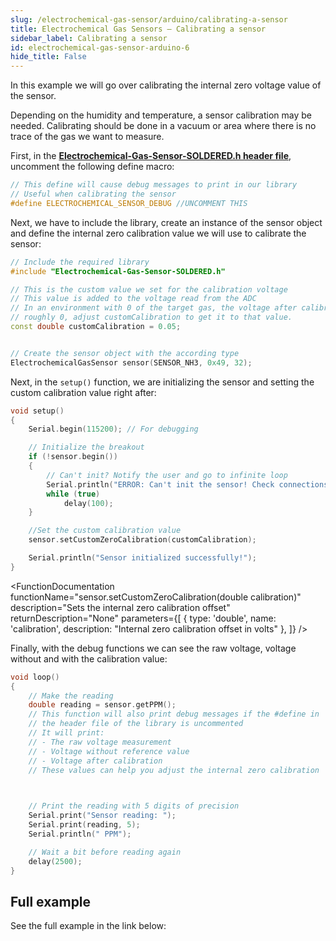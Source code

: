 ```yaml
---
slug: /electrochemical-gas-sensor/arduino/calibrating-a-sensor
title: Electrochemical Gas Sensors – Calibrating a sensor
sidebar_label: Calibrating a sensor
id: electrochemical-gas-sensor-arduino-6 
hide_title: False
---
```


In this example we will go over calibrating the internal zero voltage value of the sensor. 

Depending on the humidity and temperature, a sensor calibration may be needed. Calibrating should be done in a vacuum or area where there is no trace of the gas we want to measure. 

First, in the [**Electrochemical-Gas-Sensor-SOLDERED.h header file**](https://github.com/SolderedElectronics/Soldered-Electrochemical-Gas-Sensor-Arduino-Library/blob/main/src/Electrochemical-Gas-Sensor-SOLDERED.h), uncomment the following define macro:

```cpp
// This define will cause debug messages to print in our library
// Useful when calibrating the sensor
#define ELECTROCHEMICAL_SENSOR_DEBUG //UNCOMMENT THIS
```

Next, we have to include the library, create an instance of the sensor object and define the internal zero calibration value we will use to calibrate the sensor:

```cpp
// Include the required library
#include "Electrochemical-Gas-Sensor-SOLDERED.h"

// This is the custom value we set for the calibration voltage
// This value is added to the voltage read from the ADC
// In an environment with 0 of the target gas, the voltage after calibration should be
// roughly 0, adjust customCalibration to get it to that value.
const double customCalibration = 0.05;


// Create the sensor object with the according type
ElectrochemicalGasSensor sensor(SENSOR_NH3, 0x49, 32);
```

Next, in the `setup()` function, we are initializing the sensor and setting the custom calibration value right after:

```cpp
void setup()
{
    Serial.begin(115200); // For debugging

    // Initialize the breakout
    if (!sensor.begin())
    {
        // Can't init? Notify the user and go to infinite loop
        Serial.println("ERROR: Can't init the sensor! Check connections!");
        while (true)
            delay(100);
    }

    //Set the custom calibration value
    sensor.setCustomZeroCalibration(customCalibration);

    Serial.println("Sensor initialized successfully!");
}
```
<FunctionDocumentation
  functionName="sensor.setCustomZeroCalibration(double calibration)"
  description="Sets the internal zero calibration offset"
  returnDescription="None"
  parameters={[
  { type: 'double', name: 'calibration', description: "Internal zero calibration offset in volts" },
  ]}
/>


Finally, with the debug functions we can see the raw voltage, voltage without and with the calibration value:

```cpp
void loop()
{
    // Make the reading
    double reading = sensor.getPPM();
    // This function will also print debug messages if the #define in
    // the header file of the library is uncommented
    // It will print:
    // - The raw voltage measurement
    // - Voltage without reference value
    // - Voltage after calibration
    // These values can help you adjust the internal zero calibration

    

    // Print the reading with 5 digits of precision
    Serial.print("Sensor reading: ");
    Serial.print(reading, 5);
    Serial.println(" PPM");

    // Wait a bit before reading again
    delay(2500);
}
```

<CenteredImage src="/img/electrochemical-gas-sensor/calibration.png" alt="Serial monitor" caption="Serial monitor"/>

## Full example

See the full example in the link below:

<QuickLink  
  title="Calibration example"  
  description="Calibration example for electrochemical sensors"  
  url="https://github.com/SolderedElectronics/Soldered-Electrochemical-Gas-Sensor-Arduino-Library/blob/main/examples/calibrateSensor/calibrateSensor.ino"  
/>  